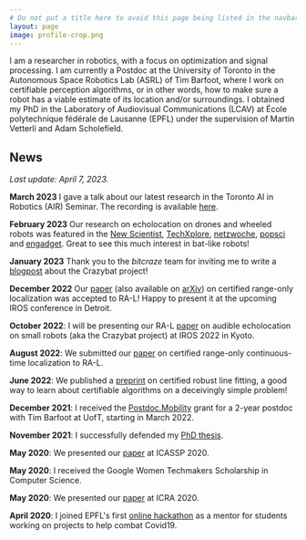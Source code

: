 ```yaml
---
# Do not put a title here to avoid this page being listed in the navbar.
layout: page
image: profile-crop.png
---
```


I am a researcher in robotics, with a focus on optimization and signal processing. I am currently a Postdoc at the University of Toronto in the Autonomous Space Robotics Lab (ASRL) of Tim Barfoot, where I work on certifiable perception algorithms, or in other words, how to make sure a robot has a viable estimate of its location and/or surroundings. I obtained my PhD in the Laboratory of Audiovisual Communications (LCAV) at École polytechnique fédérale de Lausanne (EPFL) under the supervision of Martin Vetterli and Adam Scholefield. 

## News 

*Last update: April 7, 2023.*

**March 2023** I gave a talk about our latest research in the Toronto AI in Robotics (AIR) Seminar. The recording is available [here](https://www.youtube.com/watch?v=vA8pCuMY_2E&t=2523s).

**February 2023** Our research on echolocation on drones and wheeled robots was featured in the [New Scientist](https://www.newscientist.com/article/2357770-flying-robot-echolocates-like-a-bat-to-avoid-banging-into-walls/), [TechXplore](https://techxplore.com/news/2023-02-bat-inspired-framework-equip-robots-sound-based.html), [netzwoche](https://www.netzwoche.ch/news/2023-02-19/diese-drohne-orientiert-sich-nur-ueber-das-echo), [popsci](https://www.popsci.com/technology/robot-echolocation-bat/) and [engadget](https://www.engadget.com/echolocation-small-robots-search-and-rescue-103953284.html). Great to see this much interest in bat-like robots!   

**January 2023** Thank you to the *bitcraze* team for inviting me to write a [blogpost](https://www.bitcraze.io/2023/01/from-crazyflies-to-crazybats) about the Crazybat project!  

**December 2022** Our [paper](https://doi.org/10.1109/LRA.2022.3233232) (also available on [arXiv](https://arxiv.org/abs/2209.04266)) on certified range-only localization was accepted to RA-L! Happy to present it at the upcoming IROS conference in Detroit. 

**October 2022**: I will be presenting our RA-L [paper](https://ieeexplore.ieee.org/document/9844245) on audible echolocation on small robots (aka the Crazybat project) at IROS 2022 in Kyoto.

**August 2022**: We submitted our [paper](https://arxiv.org/abs/2209.04266) on certified range-only continuous-time localization to RA-L.

**June 2022**: We published a [preprint](https://arxiv.org/pdf/2206.05082.pdf) on certified robust line fitting, a good way to learn about certifiable algorithms on a deceivingly simple problem! 

**December 2021**: I received the [Postdoc.Mobility](https://www.snf.ch/en/XIZpfY3iVS5KRRoD/funding/careers/postdoc-mobility) grant for a 2-year postdoc with Tim Barfoot at UofT, starting in March 2022.

**November 2021**: I successfully defended my [PhD thesis](https://infoscience.epfl.ch/record/290057?ln=en).

**May 2020**: We presented our [paper](https://ieeexplore.ieee.org/document/9053903) at ICASSP 2020. 

**May 2020**: I received the Google Women Techmakers Scholarship in Computer Science.

**May 2020**: We presented our [paper](https://ieeexplore.ieee.org/document/8978573) at ICRA 2020.  

**April 2020**: I joined EPFL's first [online hackathon](https://actu.epfl.ch/news/hackathon-generates-over-100-ideas-to-combat-covid/) as a mentor for students working on projects to help combat Covid19. 
